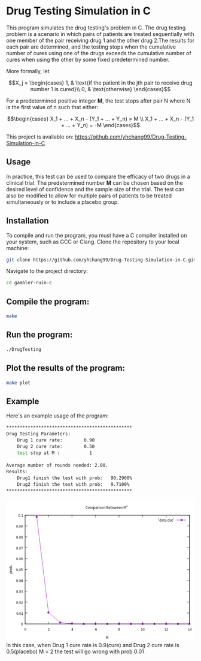 # Drug Testing Simulation in C
This program simulates the drug testing's problem in C. The drug testing problem is a scenario in which pairs of patients are treated sequentially with one member of the pair receiving drug 1 and the other drug 2.The results for each pair are determined, and the testing stops when the cumulative number of cures using one of the drugs exceeds the cumulative number of cures when using the other by some fixed predetermined number.

More formally, let
```math
X_j =
\begin{cases}
1, & \text{if the patient in the jth pair to receive drug number 1 is cured}\\
0, & \text{otherwise}
\end{cases}
```

For a predetermined positive integer **M**, the test stops after pair N where N is the first value of n such that either:
```math
\begin{cases}
X_1 + ... + X_n - (Y_1 + ... + Y_n) = M \\ 
X_1 + ... + X_n - (Y_1 + ... + Y_n) = -M
\end{cases}
```

This project is avaliable on: https://github.com/yhchang99/Drug-Testing-Simulation-in-C

## Usage
In practice, this test can be used to compare the efficacy of two drugs in a clinical trial. The predetermined number **M** can be chosen based on the desired level of confidence and the sample size of the trial. The test can also be modified to allow for multiple pairs of patients to be treated simultaneously or to include a placebo group.

## Installation
To compile and run the program, you must have a C compiler installed on your system, such as GCC or Clang.
Clone the repository to your local machine:

```bash
git clone https://github.com/yhchang99/Drug-Testing-Simulation-in-C.git
```
Navigate to the project directory:
```bash
cd gambler-ruin-c
```

## Compile the program:

```bash
make
```
## Run the program:

```bash
./DrugTesting
```
## Plot the results of the program:

```bash
make plot
```

## Example
Here's an example usage of the program:

```bash
***********************************************
Drug Testing Parameters:
    Drug 1 cure rate:        0.90
    Drug 2 cure rate:        0.50
    test stop at M :           1
                                                                                                             
Average number of rounds needed: 2.00.
Results:
    Drug1 finish the test with prob:   90.2900%
    Drug2 finish the test with prob:   9.7100%
***********************************************
```
![Image text](https://github.com/yhchang99/Drug-Testing-Simulation-in-C/blob/anderson/image/results.png)
In this case, when Drug 1 cure rate is 0.9(cure) and Drug 2 cure rate is 0.5(placebo) M = 2 the test will go wrong with prob 0.01